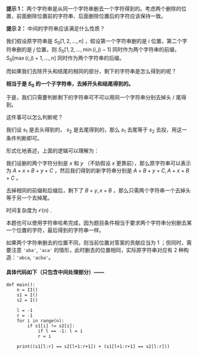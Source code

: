 **提示 1：** 两个字符串是从同一个字符串删去一个字符得到的。考虑两个删除的位置，前面删除位置前的字符串、后面删除位置后的字符应该保持一致。

**提示 2：** 中间的字符串应该满足什么性质？

我们假设原字符串是 $S_0[1,2,\dots,n]$ ，假设第一个字符串删的是 $i$ 位置，第二个字符串删的是 $j$ 位置，则 $S_0[1,2,\dots,\min(i, j)-1]$ 同时作为两个字符串的前缀， $S_0[\max(i,j)+1,\dots,n]$ 同时作为两个字符串的后缀。

而如果我们去除开头和结尾的相同的部分，剩下的字符串是怎么得到的呢？

**相当于是 $S_0$ 的一个子字符串，去掉开头和结尾得到的。**

于是，我们只需要判断剩下的字符串可不可以用同一个字符串分别去掉头 / 尾得到。

这件事可以怎么判断呢？

我们设 $s_1$ 是去头得到的， $s_2$ 是去尾得到的，那么 $s_1$ 去尾等于 $s_2$ 去投，用这一条件判断即可。

形式化地表述，上面的逻辑可以理解为：

我们设删的两个字符分别是 $x$ 和 $y$ （不妨假设 $x$ 更靠前），那么原字符串可以表示为 $A+x+B+y+C$ ，然后我们得到的新字符串分别是 $A+B+y+C, A+x+B+C$ 。

去掉相同的前缀和后缀后，剩下了 $B+y,x+B$ ，那么只需两个字符串一个去掉头等于另一个去掉尾。

时间复杂度为 $\mathcal{O}(n)$ .

本题也可以使用字符串哈希完成，因为题目条件相当于要求两个字符串分别删去某一个位置的字符，最后得到的字符串一样。

如果两个字符串删去的位置不同，则当前位置对答案的贡献应当为 $1$ ；但同时，需要注意 `'aba'`, `'aca'` 的情形，此时删去的位置相同，实际原字符串对应有 $2$ 种构造：`'abca`, `'acba'`。

#### 具体代码如下（只包含中间处理部分）——

```Python[]
def main():
    n = II()
    s1 = I()
    s2 = I()

    l = -1
    r = -1
    for i in range(n):
        if s1[i] != s2[i]:
            if l == -1: l = i
            r = i

    print((s1[l:r] == s2[l+1:r+1]) + (s1[l+1:r+1] == s2[l:r]))
```